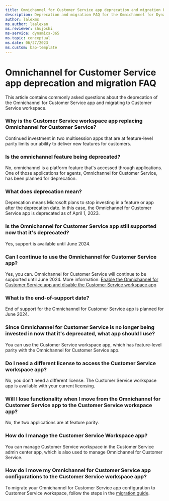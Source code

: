 ```yaml
---
title: Omnichannel for Customer Service app deprecation and migration FAQ
description: Deprecation and migration FAQ for the Omnichannel for Dynamics 365 Customer Service agent-facing app.
author: lalexms
ms.author: laalexan
ms.reviewer: shujoshi
ms-service: dynamics-365
ms.topic: conceptual
ms.date: 06/27/2023
ms.custom: bap-template
---
```


# Omnichannel for Customer Service app deprecation and migration FAQ

This article contains commonly asked questions about the deprecation of the Omnichannel for Customer Service app and migrating to Customer Service workspace.

### Why is the Customer Service workspace app replacing Omnichannel for Customer Service?

Continued investment in two multisession apps that are at feature-level parity limits our ability to deliver new features for customers.

### Is the omnichannel feature being deprecated?

No, omnichannel is a platform feature that's accessed through applications. One of those applications for agents, Omnichannel for Customer Service, has been planned for deprecation.

### What does deprecation mean?

Deprecation means Microsoft plans to stop investing in a feature or app after the deprecation date. In this case, the Omnichannel for Customer Service app is deprecated as of April 1, 2023.

### Is the Omnichannel for Customer Service app still supported now that it's deprecated?

Yes, support is available until June 2024.

### Can I continue to use the Omnichannel for Customer Service app?

Yes, you can. Omnichannel for Customer Service will continue to be supported until June 2024. More information: [Enable the Omnichannel for Customer Service app and disable the Customer Service workspace app](enable-oc-disable-csw.md)

### What is the end-of-support date?

End of support for the Omnichannel for Customer Service app is planned for June 2024.

### Since Omnichannel for Customer Service is no longer being invested in now that it's deprecated, what app should I use?

You can use the Customer Service workspace app, which has feature-level parity with the Omnichannel for Customer Service app.

### Do I need a different license to access the Customer Service workspace app?

No, you don't need a different license. The Customer Service workspace app is available with your current licensing.

### Will I lose functionality when I move from the Omnichannel for Customer Service app to the Customer Service workspace app?

No, the two applications are at feature parity.

### How do I manage the Customer Service Workspace app?

You can manage Customer Service workspace in the Customer Service admin center app, which is also used to manage Omnichannel for Customer Service.

### How do I move my Omnichannel for Customer Service app configurations to the Customer Service workspace app?

To migrate your Omnichannel for Customer Service app configuration to Customer Service workspace, follow the steps in the [migration guide](migrate-oc-to-csw.md).
